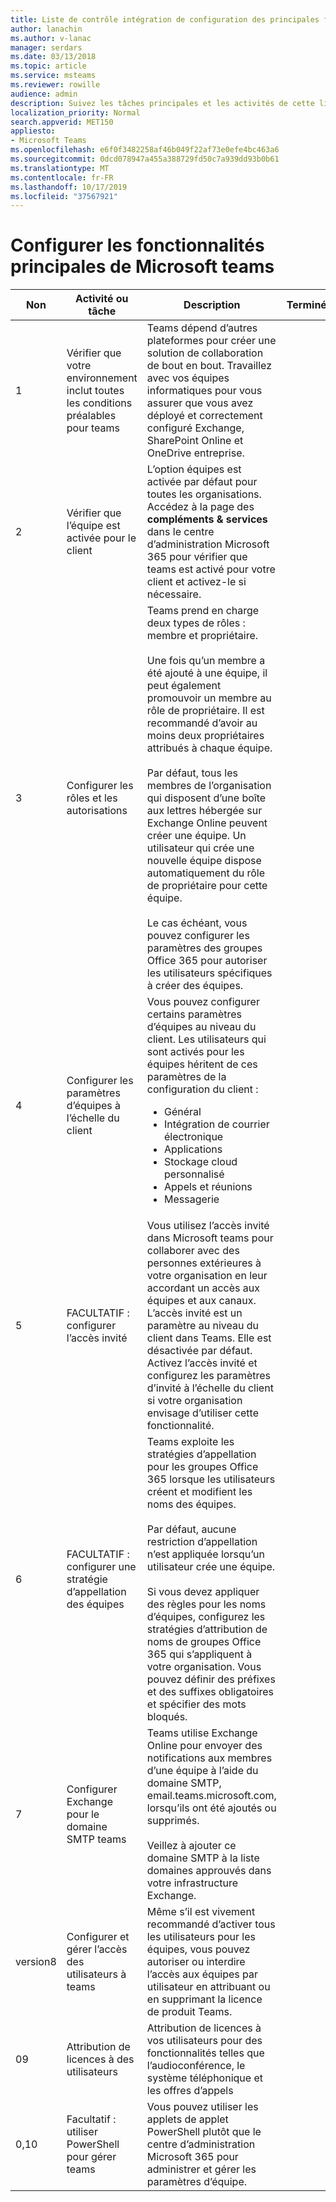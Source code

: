 ```yaml
---
title: Liste de contrôle intégration de configuration des principales fonctionnalités de Microsoft Teams
author: lanachin
ms.author: v-lanac
manager: serdars
ms.date: 03/13/2018
ms.topic: article
ms.service: msteams
ms.reviewer: rowille
audience: admin
description: Suivez les tâches principales et les activités de cette liste de vérification lorsque vous configurez Teams.
localization_priority: Normal
search.appverid: MET150
appliesto:
- Microsoft Teams
ms.openlocfilehash: e6f0f3482258af46b049f22af73e0efe4bc463a6
ms.sourcegitcommit: 0dcd078947a455a388729fd50c7a939dd93b0b61
ms.translationtype: MT
ms.contentlocale: fr-FR
ms.lasthandoff: 10/17/2019
ms.locfileid: "37567921"
---
```

# <a name="configure-microsoft-teams-core-capabilities"></a>Configurer les fonctionnalités principales de Microsoft teams

| Non | Activité ou tâche | Description | Terminé ? | Informations supplémentaires |
|----|-----------------------------------------------------------------|--------------------------------------------------------------------------------------------------------------------------------------------------------------------------------------------------------------------------------------------------------------------------------------------------------------------------------------------------------------------------------------------------------------------------------------------------------------------------------------------------------------------------------------------|------------|---------------------------------------------------------------------------------------------------------------------------------------------------------------------------------------------------------------------------------------------------------------------------------------------------------------------------------------------------------------------------------------|
| 1  | Vérifier que votre environnement inclut toutes les conditions préalables pour teams | Teams dépend d’autres plateformes pour créer une solution de collaboration de bout en bout. Travaillez avec vos équipes informatiques pour vous assurer que vous avez déployé et correctement configuré Exchange, SharePoint Online et OneDrive entreprise. | | [Interaction de SharePoint Online et OneDrive Entreprise avec Microsoft Teams](sharepoint-onedrive-interact.md) <br/><br/>[Interaction entre Exchange et Microsoft Teams](exchange-teams-interact.md) |
| 2  | Vérifier que l’équipe est activée pour le client | L’option équipes est activée par défaut pour toutes les organisations. Accédez à la page des **compléments & services** dans le centre d’administration Microsoft 365 pour vérifier que teams est activé pour votre client et activez-le si nécessaire. | | [Configurer Microsoft Teams dans votre organisation Office 365](office-365-set-up.md) |
| 3  | Configurer les rôles et les autorisations | Teams prend en charge deux types de rôles : membre et propriétaire. <br/><br/>Une fois qu’un membre a été ajouté à une équipe, il peut également promouvoir un membre au rôle de propriétaire. Il est recommandé d’avoir au moins deux propriétaires attribués à chaque équipe. <br/><br/>Par défaut, tous les membres de l’organisation qui disposent d’une boîte aux lettres hébergée sur Exchange Online peuvent créer une équipe. Un utilisateur qui crée une nouvelle équipe dispose automatiquement du rôle de propriétaire pour cette équipe. <br/><br/>Le cas échéant, vous pouvez configurer les paramètres des groupes Office 365 pour autoriser les utilisateurs spécifiques à créer des équipes. | | [Assigner des rôles et des autorisations dans Microsoft Teams](assign-roles-permissions.md) <br/><br/>[Groupes Office 365 et Microsoft teams](office-365-groups.md) <br/><br/>[Gérer les utilisateurs autorisés à créer des groupes Office 365](https://support.office.com/article/Manage-who-can-create-Office-365-Groups-4c46c8cb-17d0-44b5-9776-005fced8e618) |
| 4  | Configurer les paramètres d’équipes à l’échelle du client | Vous pouvez configurer certains paramètres d’équipes au niveau du client. Les utilisateurs qui sont activés pour les équipes héritent de ces paramètres de la configuration du client :<ul><li>Général</li><li>Intégration de courrier électronique</li><li>Applications</li><li>Stockage cloud personnalisé</li><li>Appels et réunions</li><li>Messagerie</li></ul>| | [Gérer les paramètres de Microsoft Teams pour votre organisation](enable-features-office-365.md) |
| 5  | FACULTATIF : configurer l’accès invité | Vous utilisez l’accès invité dans Microsoft teams pour collaborer avec des personnes extérieures à votre organisation en leur accordant un accès aux équipes et aux canaux. L’accès invité est un paramètre au niveau du client dans Teams. Elle est désactivée par défaut. <br/>Activez l’accès invité et configurez les paramètres d’invité à l’échelle du client si votre organisation envisage d’utiliser cette fonctionnalité. | | [Accès invité dans Microsoft Teams](guest-access.md) |
| 6  | FACULTATIF : configurer une stratégie d’appellation des équipes | Teams exploite les stratégies d’appellation pour les groupes Office 365 lorsque les utilisateurs créent et modifient les noms des équipes. <br/><br/>Par défaut, aucune restriction d’appellation n’est appliquée lorsqu’un utilisateur crée une équipe. <br/><br/>Si vous devez appliquer des règles pour les noms d’équipes, configurez les stratégies d’attribution de noms de groupes Office 365 qui s’appliquent à votre organisation. Vous pouvez définir des préfixes et des suffixes obligatoires et spécifier des mots bloqués. | | [Planifier les groupes Office 365 lors de la création d’équipes dans Microsoft teams](plan-office-365-groups.md) <br/><br/>[Stratégie d’attribution de noms de groupes Office 365](https://support.office.com/article/Office-365-Groups-naming-policy-6ceca4d3-cad1-4532-9f0f-d469dfbbb552) |
| 7  | Configurer Exchange pour le domaine SMTP teams | Teams utilise Exchange Online pour envoyer des notifications aux membres d’une équipe à l’aide du domaine SMTP, email.teams.microsoft.com, lorsqu’ils ont été ajoutés ou supprimés. <br/><br/>Veillez à ajouter ce domaine SMTP à la liste domaines approuvés dans votre infrastructure Exchange. | | [Ajouter le domaine SMTP de Microsoft Teams comme domaine accepté dans Exchange Online](smtp-accepted-domain.md) |
| version8  | Configurer et gérer l’accès des utilisateurs à teams | Même s’il est vivement recommandé d’activer tous les utilisateurs pour les équipes, vous pouvez autoriser ou interdire l’accès aux équipes par utilisateur en attribuant ou en supprimant la licence de produit Teams. | | [Gérer l’accès des utilisateurs à Microsoft Teams](user-access.md) |
| 09  | Attribution de licences à des utilisateurs | Attribution de licences à vos utilisateurs pour des fonctionnalités telles que l’audioconférence, le système téléphonique et les offres d’appels | | [Affectation de licences Skype entreprise et Microsoft teams](assign-teams-licenses.md)|
| 0,10 | Facultatif : utiliser PowerShell pour gérer teams | Vous pouvez utiliser les applets de applet PowerShell plutôt que le centre d’administration Microsoft 365 pour administrer et gérer les paramètres d’équipe. | | [Microsoft teams PowerShell](https://docs.microsoft.com/powershell/module/teams/?view=teams-ps) |
